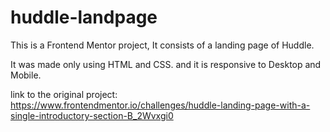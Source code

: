 # huddle-landpage
This is a Frontend Mentor project, It consists of a landing page of Huddle.

It was made only using HTML and CSS. and it is responsive to Desktop and Mobile.

link to the original project: https://www.frontendmentor.io/challenges/huddle-landing-page-with-a-single-introductory-section-B_2Wvxgi0
